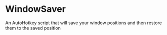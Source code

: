 # WindowSaver
An AutoHotkey script that will save your window positions and then restore them to the saved position
